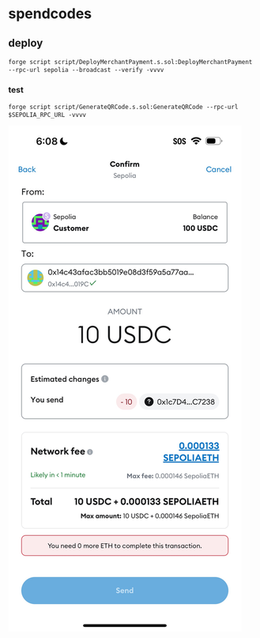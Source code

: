 # spendcodes

## deploy

```
forge script script/DeployMerchantPayment.s.sol:DeployMerchantPayment --rpc-url sepolia --broadcast --verify -vvvv
```

### test

```
forge script script/GenerateQRCode.s.sol:GenerateQRCode --rpc-url $SEPOLIA_RPC_URL -vvvv
```

![test ERC-681](images/screenshot.png)
